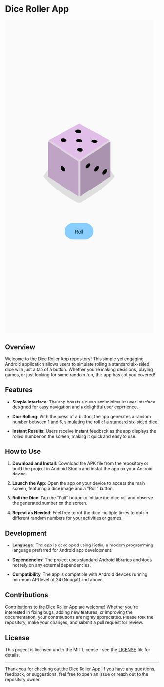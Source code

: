 # Dice Roller App

![Dice Roller App](https://github.com/KunalDhand/DiceRoller/blob/master/screenshots/diceroller1.jpg)

## Overview

Welcome to the Dice Roller App repository! This simple yet engaging Android application allows users to simulate rolling a standard six-sided dice with just a tap of a button. Whether you're making decisions, playing games, or just looking for some random fun, this app has got you covered!

## Features

- **Simple Interface**: The app boasts a clean and minimalist user interface designed for easy navigation and a delightful user experience.
  
- **Dice Rolling**: With the press of a button, the app generates a random number between 1 and 6, simulating the roll of a standard six-sided dice.

- **Instant Results**: Users receive instant feedback as the app displays the rolled number on the screen, making it quick and easy to use.

## How to Use

1. **Download and Install**: Download the APK file from the repository or build the project in Android Studio and install the app on your Android device.

2. **Launch the App**: Open the app on your device to access the main screen, featuring a dice image and a "Roll" button.

3. **Roll the Dice**: Tap the "Roll" button to initiate the dice roll and observe the generated number on the screen.

4. **Repeat as Needed**: Feel free to roll the dice multiple times to obtain different random numbers for your activities or games.

## Development

- **Language**: The app is developed using Kotlin, a modern programming language preferred for Android app development.

- **Dependencies**: The project uses standard Android libraries and does not rely on any external dependencies.

- **Compatibility**: The app is compatible with Android devices running minimum API level of 24 (Nougat) and above.

## Contributions

Contributions to the Dice Roller App are welcome! Whether you're interested in fixing bugs, adding new features, or improving the documentation, your contributions are highly appreciated. Please fork the repository, make your changes, and submit a pull request for review.

## License

This project is licensed under the MIT License - see the [LICENSE](https://mit-license.org/) file for details.

---

Thank you for checking out the Dice Roller App! If you have any questions, feedback, or suggestions, feel free to open an issue or reach out to the repository owner.
